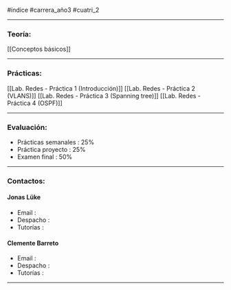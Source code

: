 #índice #carrera_año3 #cuatri_2 
___
### Teoría:
[[Conceptos básicos]]
___
### Prácticas:
[[Lab. Redes - Práctica 1 (Introducción)]]
[[Lab. Redes - Práctica 2 (VLANS)]]
[[Lab. Redes - Práctica 3 (Spanning tree)]]
[[Lab. Redes - Práctica 4 (OSPF)]]

___
### Evaluación:
+ Prácticas semanales : 25%
+ Práctica proyecto : 25%
+ Examen final : 50%
___
### Contactos:
#### Jonas Lüke
+ Email :
+ Despacho :
+ Tutorías :
#### Clemente Barreto
+ Email :
+ Despacho :
+ Tutorías :
___